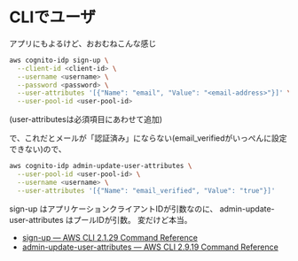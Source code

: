 # CLIでユーザ

アプリにもよるけど、おおむねこんな感じ

```bash
aws cognito-idp sign-up \
  --client-id <client-id> \
  --username <username> \
  --password <password> \
  --user-attributes '[{"Name": "email", "Value": "<email-address>"}]' \
  --user-pool-id <user-pool-id>
```
(user-attributesは必須項目にあわせて追加)

で、これだとメールが「認証済み」にならない(email_verifiedがいっぺんに設定できない)ので、

```bash
aws cognito-idp admin-update-user-attributes \
  --user-pool-id <user-pool-id> \
  --username <username> \
  --user-attributes '[{"Name": "email_verified", "Value": "true"}]'
```

sign-up はアプリケーションクライアントIDが引数なのに、
admin-update-user-attributes はプールIDが引数。
変だけど本当。

* [sign-up — AWS CLI 2.1.29 Command Reference](https://awscli.amazonaws.com/v2/documentation/api/2.1.29/reference/cognito-idp/sign-up.html)
* [admin-update-user-attributes — AWS CLI 2.9.19 Command Reference](https://awscli.amazonaws.com/v2/documentation/api/latest/reference/cognito-idp/admin-update-user-attributes.html)
